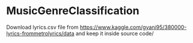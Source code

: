# MusicGenreClassification

Download lyrics.csv file from https://www.kaggle.com/gyani95/380000-lyrics-frommetrolyrics/data and keep it inside source code/

